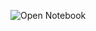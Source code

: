 <script src="https://gist.github.com/snowflaxGitRepo/0976c144910d21d299265dc6b5daf460.js"></script>

![Open Notebook](https://nbviewer.org/gist/snowflaxGitRepo/0976c144910d21d299265dc6b5daf460)
